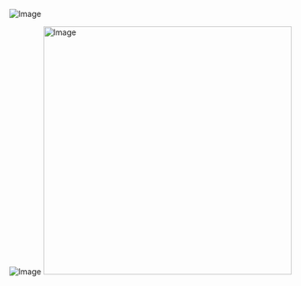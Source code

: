 ![Image](https://github.com/user-attachments/assets/247ac8f3-9e27-4a6f-8c37-3e75269b562c)

![Image](https://github.com/user-attachments/assets/93e464fc-9731-40fb-bc71-78a12216b0b5)
<img width="443" alt="Image" src="https://github.com/user-attachments/assets/46888a58-af6a-4bf7-b763-6832cf940a2a" />
